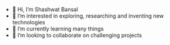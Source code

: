 - 👋 Hi, I’m Shashwat Bansal
- 👀 I’m interested in exploring, researching and inventing new technologies
- 🌱 I’m currently learning many things
- 💞️ I’m looking to collaborate on challenging projects

<!---
ShashuBansal0/ShashuBansal0 is a ✨ special ✨ repository because its `README.md` (this file) appears on your GitHub profile.
You can click the Preview link to take a look at your changes.
--->
